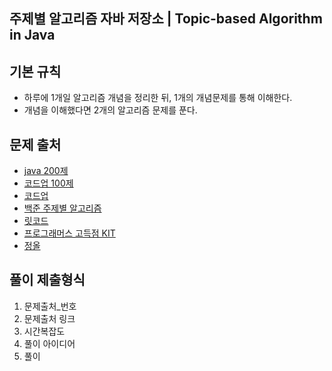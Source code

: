 ## 주제별 알고리즘 자바 저장소 | Topic-based Algorithm in Java

## 기본 규칙
- 하루에 1개일 알고리즘 개념을 정리한 뒤, 1개의 개념문제를 통해 이해한다. 
- 개념을 이해했다면 2개의 알고리즘 문제를 푼다. 

## 문제 출처
- [java 200제](https://github.com/castello/javajungsuk3)
- [코드업 100제](https://codeup.kr/problemsetsol.php)
- [코드업](https://codeup.kr/problemsetsol.php)
- [백준 주제별 알고리즘](https://www.acmicpc.net/problem/tags)
- [릿코드](https://leetcode.com/problemset/all/)
- [프로그래머스 고득점 KIT](https://programmers.co.kr/learn/challenges?tab=algorithm_practice_kit)
- [정올](http://www.jungol.co.kr/)

## 풀이 제출형식
1. 문제출처_번호 
2. 문제출처 링크 
3. 시간복잡도 
4. 풀이 아이디어 
5. 풀이
